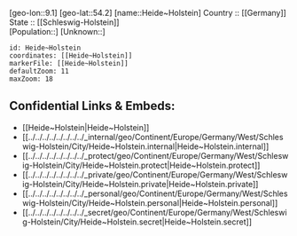 ﻿---
location: [54.2,9.1] 
mapzoom: [7,12] 
mapmarker: city 
type: City
tags:
- geo/City


SpocWebEntityId: 30829
isDeleted: false
confidential: public

---
[geo-lon::9.1] 
[geo-lat::54.2] 
[name::Heide~Holstein] 
Country :: [[Germany]]  
State :: [[Schleswig-Holstein]]  
[Population::] 
[Unknown::] 


```leaflet
id: Heide~Holstein
coordinates: [[Heide~Holstein]] 
markerFile: [[Heide~Holstein]] 
defaultZoom: 11 
maxZoom: 18
```


## Confidential Links & Embeds: 
- [[Heide~Holstein|Heide~Holstein]]  
- [[../../../../../../../../_internal/geo/Continent/Europe/Germany/West/Schleswig-Holstein/City/Heide~Holstein.internal|Heide~Holstein.internal]] 
- [[../../../../../../../../_protect/geo/Continent/Europe/Germany/West/Schleswig-Holstein/City/Heide~Holstein.protect|Heide~Holstein.protect]] 
- [[../../../../../../../../_private/geo/Continent/Europe/Germany/West/Schleswig-Holstein/City/Heide~Holstein.private|Heide~Holstein.private]] 
- [[../../../../../../../../_personal/geo/Continent/Europe/Germany/West/Schleswig-Holstein/City/Heide~Holstein.personal|Heide~Holstein.personal]] 
- [[../../../../../../../../_secret/geo/Continent/Europe/Germany/West/Schleswig-Holstein/City/Heide~Holstein.secret|Heide~Holstein.secret]] 
